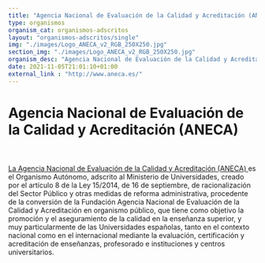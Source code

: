 ```yaml
---
title: "Agencia Nacional de Evaluación de la Calidad y Acreditación (ANECA)"
type: organismos
organism_cat: organismos-adscritos
layout: "organismos-adscritos/single"
img: "./images/Logo_ANECA_v2_RGB_250X250.jpg"
section_img: "./images/Logo_ANECA_v2_RGB_250X250.jpg"
organism_desc: "Agencia Nacional de Evaluación de la Calidad y Acreditación (ANECA)"
date: 2021-11-05T21:01:10+01:00
external_link : "http://www.aneca.es/"
---
```

# Agencia Nacional de Evaluación de la Calidad y Acreditación (ANECA)  
<br><br>
<a href="http://www.aneca.es/" target="_blank"  >La Agencia Nacional de Evaluación de la Calidad y Acreditación (ANECA) <i class="fas fa-external-link-alt"></i></a> es el Organismo Autónomo, adscrito al Ministerio de Universidades, creado por el artículo 8 de la Ley 15/2014, de 16 de septiembre, de racionalización del Sector Público y otras medidas de reforma administrativa, procedente de la conversión de la Fundación Agencia Nacional de Evaluación de la Calidad y Acreditación en organismo público, que tiene como objetivo la promoción y el aseguramiento de la calidad en la enseñanza superior, y muy particularmente de las Universidades españolas, tanto en el contexto nacional como en el internacional mediante la evaluación, certificación y acreditación de enseñanzas, profesorado e instituciones y centros universitarios.
